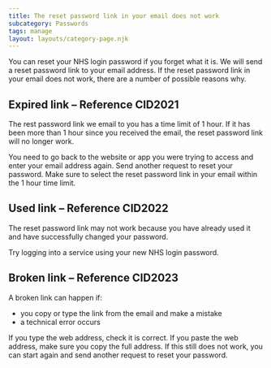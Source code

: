 ```yaml
---
title: The reset password link in your email does not work
subcategory: Passwords
tags: manage
layout: layouts/category-page.njk
---
```

You can reset your NHS login password if you forget what it is. We will send a reset password link to your email address. If the reset password link in your email does not work, there are a number of possible reasons why.

## Expired link – Reference CID2021

The rest password link we email to you has a time limit of 1 hour. If it has been more than 1 hour since you received the email, the reset password link will no longer work.

You need to go back to the website or app you were trying to access and enter your email address again. Send another request to reset your password. Make sure to select the reset password link in your email within the 1 hour time limit.

## Used link – Reference CID2022

The reset password link may not work because you have already used it and have successfully changed your password.

Try logging into a service using your new NHS login password.

## Broken link – Reference CID2023

A broken link can happen if:
* you copy or type the link from the email and make a mistake
* a technical error occurs

If you type the web address, check it is correct. If you paste the web address, make sure you copy the full address. If this still does not work, you can start again and send another request to reset your password.
